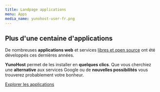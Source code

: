 ```yaml
---
title: Landpage applications
menu: Apps
media_name: yunohost-user-fr.png
---
```


## Plus d'une centaine d'applications

De nombreuses **applications web** et services [libres et open source](https://fr.wikipedia.org/wiki/Logiciel_libre) ont été développés ces dernières années.

**YunoHost** permet de les installer en **quelques clics**. Que vous cherchiez une **alternative** aux services Google ou de **nouvelles possibilités** vous trouverez probablement votre bonheur.


[Explorer les applications](https://yunohost.org/#/apps_fr?classes=btn,btn-primary,btn-lg)
